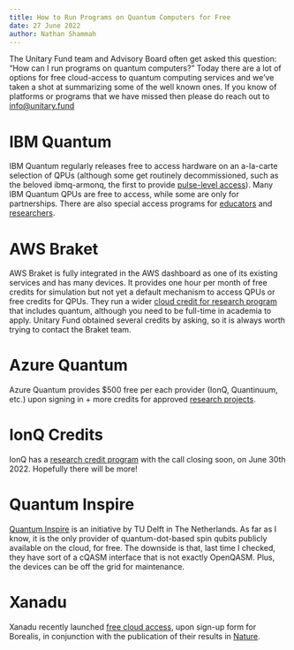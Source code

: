 ```yaml
---
title: How to Run Programs on Quantum Computers for Free
date: 27 June 2022
author: Nathan Shammah
---
```


The Unitary Fund team and Advisory Board often get asked this question: “How can I run programs on quantum computers?”
Today there are a lot of options for free cloud-access to quantum computing services and we’ve taken a shot at summarizing some of the well known ones. If you know of platforms or programs that we have missed then please do reach out to info@unitary.fund


# IBM Quantum
IBM Quantum regularly releases free to access hardware on an a-la-carte selection of QPUs (although some get routinely decommissioned, such as the beloved ibmq-armonq, the first to provide [pulse-level access](https://www.youtube.com/watch?v=CcB6nRQNB7Y)). Many IBM Quantum QPUs are free to access, while some are only for partnerships.
There are also special access programs for [educators](https://quantum-computing.ibm.com/programs/educators) and [researchers](https://quantum-computing.ibm.com/programs/researchers).

# AWS Braket
AWS Braket is fully integrated in the AWS dashboard as one of its existing services and has many devices. It provides one hour per month of free credits for simulation but not yet a default mechanism to access QPUs or free credits for QPUs. They run a wider [cloud credit for research program](https://aws.amazon.com/government-education/research-and-technical-computing/cloud-credit-for-research/) that includes quantum, although you need to be full-time in academia to apply. Unitary Fund obtained several credits by asking, so it is always worth trying to contact the Braket team.

# Azure Quantum
Azure Quantum provides $500 free per each provider (IonQ, Quantinuum, etc.) upon signing in + more credits for approved [research projects](https://docs.microsoft.com/en-us/azure/quantum/credits-faq).

# IonQ Credits
IonQ has a [research credit program](https://ionq.com/programs/research-credits) with the call closing soon, on June 30th 2022. Hopefully there will be more!

# Quantum Inspire
[Quantum Inspire](https://www.quantum-inspire.com/) is an initiative by TU Delft in The Netherlands. As far as I know, it is the only provider of quantum-dot-based spin qubits publicly available on the cloud, for free. The downside is that, last time I checked, they have sort of a cQASM interface that is not exactly OpenQASM. Plus, the devices can be off the grid for maintenance.

# Xanadu
Xanadu recently launched [free cloud access](https://platform.xanadu.ai/auth/realms/platform/protocol/openid-connect/registrations?client_id=public&redirect_uri=https%3A%2F%2Fcloud.xanadu.ai%2Flogin&response_type=code), upon sign-up form for Borealis, in conjunction with the publication of their results in [Nature](https://www.nature.com/articles/s41586-022-04725-x).
